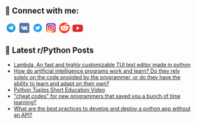## 🔎 Connect with me:
[<img src="https://github.com/bullbesh/bullbesh/blob/main/images/Telegram.png" width="32" height="32" />](https://t.me/bullbesh)
[<img src="https://github.com/bullbesh/bullbesh/blob/main/images/VK.png" width="32" height="32" />](https://vk.com/bullbesh)
[<img src="https://github.com/bullbesh/bullbesh/blob/main/images/Twitter.png" width="32" height="32" />](https://twitter.com/bullbesh1)
[<img src="https://github.com/bullbesh/bullbesh/blob/main/images/Instagram.png" width="32" height="32" />](https://www.instagram.com/bullbesh)
[<img src="https://github.com/bullbesh/bullbesh/blob/main/images/Reddit.png" width="32" height="32" />](https://www.reddit.com/user/bullbesh)
[<img src="https://github.com/bullbesh/bullbesh/blob/main/images/YouTube.png" width="32" height="32" />](https://www.youtube.com/channel/UCtfjRs6uzgq5mfm8S06WTcg)

## 📕 Latest r/Python Posts
<!-- BLOG-POST-LIST:START -->
- [Lambda, An fast and highly customizable TUI text editor made in python](https://www.reddit.com/r/Python/comments/10228dz/lambda_an_fast_and_highly_customizable_tui_text/)
- [How do artificial intelligence programs work and learn? Do they rely solely on the code provided by the programmer, or do they have the ability to learn and adapt on their own?](https://www.reddit.com/r/Python/comments/10223fr/how_do_artificial_intelligence_programs_work_and/)
- [Python Tuples Short Education Video](https://www.reddit.com/r/Python/comments/1021d7j/python_tuples_short_education_video/)
- [&quot;cheat codes&quot; for new programmers that saved you a bunch of time learning?](https://www.reddit.com/r/Python/comments/101xijy/cheat_codes_for_new_programmers_that_saved_you_a/)
- [What are the best practices to develop and deploy a python app without an API?](https://www.reddit.com/r/Python/comments/101xdoy/what_are_the_best_practices_to_develop_and_deploy/)
<!-- BLOG-POST-LIST:END -->
